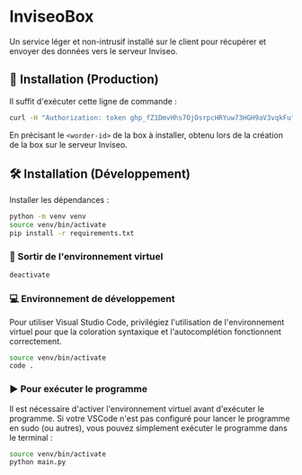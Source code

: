 # InviseoBox

Un service léger et non-intrusif installé sur le client pour récupérer et envoyer des données vers le serveur Inviseo.

## 🚀 Installation (Production)

Il suffit d'exécuter cette ligne de commande :

```bash
curl -H "Authorization: token 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" -sSL https://raw.githubusercontent.com/inviseo/inviseobox/main/install.sh | sudo bash -s <worder-id>
```

En précisant le `<worder-id>` de la box à installer, obtenu lors de la création de la box sur le serveur Inviseo.

## 🛠️ Installation (Développement)

Installer les dépendances :

```bash
python -m venv venv
source venv/bin/activate
pip install -r requirements.txt
```

### 🔌 Sortir de l'environnement virtuel

```bash
deactivate
```

### 💻 Environnement de développement

Pour utiliser Visual Studio Code, privilégiez l'utilisation de l'environnement virtuel pour que la coloration syntaxique et l'autocomplétion fonctionnent correctement.

```bash
source venv/bin/activate
code .
```

### ▶️ Pour exécuter le programme

Il est nécessaire d'activer l'environnement virtuel avant d'exécuter le programme. Si votre VSCode n'est pas configuré pour lancer le programme en sudo (ou autres), vous pouvez simplement exécuter le programme dans le terminal :

```bash
source venv/bin/activate
python main.py
```
